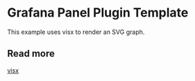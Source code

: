 # Grafana Panel Plugin Template

This example uses visx to render an SVG graph.

## Read more

[visx](https://github.com/airbnb/visx)
